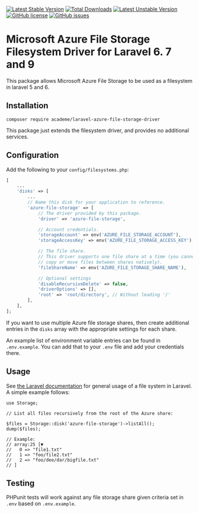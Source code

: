 
[![Latest Stable Version](https://poser.pugx.org/academe/laravel-azure-file-storage-driver/v/stable)](https://packagist.org/packages/academe/laravel-azure-file-storage-driver)
[![Total Downloads](https://poser.pugx.org/academe/laravel-azure-file-storage-driver/downloads)](https://packagist.org/packages/academe/laravel-azure-file-storage-driver)
[![Latest Unstable Version](https://poser.pugx.org/academe/laravel-azure-file-storage-driver/v/unstable)](https://packagist.org/packages/academe/laravel-azure-file-storage-driver)
[![GitHub license](https://img.shields.io/github/license/academe/laravel-azure-file-storage-driver.svg)](https://github.com/academe/laravel-azure-file-storage-driver/blob/master/LICENCE)
[![GitHub issues](https://img.shields.io/github/issues/academe/laravel-azure-file-storage-driver.svg)](https://github.com/academe/laravel-azure-file-storage-driver/issues)

# Microsoft Azure File Storage Filesystem Driver for Laravel 6. 7 and 9

This package allows Microsoft Azure File Storage
to be used as a filesystem in laravel 5 and 6.

## Installation

    composer require academe/laravel-azure-file-storage-driver

This package just extends the filesystem driver, and provides no additional services.

## Configuration

Add the following to your `config/filesystems.php`:

```php
[
    ...
    'disks' => [
        ...
        // Name this disk for your application to reference.
        'azure-file-storage' => [
            // The driver provided by this package.
            'driver' => 'azure-file-storage',

            // Account credentials.
            'storageAccount' => env('AZURE_FILE_STORAGE_ACCOUNT'),
            'storageAccessKey' => env('AZURE_FILE_STORAGE_ACCESS_KEY'),

            // The file share.
            // This driver supports one file share at a time (you cannot
            // copy or move files between shares natively).
            'fileShareName' => env('AZURE_FILE_STORAGE_SHARE_NAME'),

            // Optional settings
            'disableRecursiveDelete' => false,
            'driverOptions' => [],
            'root' => 'root/directory', // Without leading '/'
        ],
    ],
];
```

If you want to use multiple Azure file storage shares, then create additional
entries in the `disks` array with the appropriate settings for each share.

An example list of environment variable entries can be found in `.env.example`.
You can add that to your `.env` file and add your credentials there.

## Usage

See [the Laravel documentation](https://laravel.com/docs/5.5/filesystem)
for general usage of a file system in Laravel.
A simple example follows:

```
use Storage;

// List all files recursively from the root of the Azure share:

$files = Storage::disk('azure-file-storage')->listAll();
dump($files);

// Example:
// array:25 [▼
//   0 => "file1.txt"
//   1 => "foo/file2.txt"
//   2 => "foo/dee/dar/bigfile.txt"
// ]
```

## Testing

PHPunit tests will work against any file storage share given
criteria set in `.env` based on `.env.example`.

